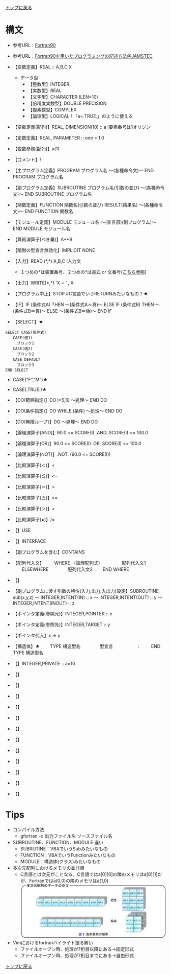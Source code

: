 [トップに戻る](../index.md)

# 構文

- 参考URL：[Fortran90](https://www.rs.kagu.tus.ac.jp/yama/f90/f90-lang.html)
- 参考URL：[Fortran90を用いたプログラミングの記述方法＠JAMSTEC](https://www.jamstec.go.jp/es/jp/simschool/f90learning/index.html)

- 【変数定義】REAL :: A,B,C,X
	- データ型
		- 【整数型】INTEGER
		- 【実数型】REAL
		- 【文字型】CHARACTER (LEN=10)
		- 【倍精度実数型】DOUBLE PRECISION
		- 【複素数型】COMPLEX
		- 【論理型】LOGICAL ! 「a=.TRUE.」のように使える
- 【変数定義(配列)】REAL, DIMENSION(10) :: a !要素番号は1オリジン
- 【定数定義】REAL, PARAMETER :: one = 1.0
- 【変数参照(配列)】a(1)
- 【コメント】!
- 【主プログラム定義】PROGRAM プログラム名 ～(各種命令文)～ END PROGRAM プログラム名
- 【副プログラム定義】SUBROUTINE プログラム名(引数の並び) ～(各種命令文)～ END SUBROUTINE プログラム名
- 【関数定義】FUNCTION 関数名(引数の並び) RESULT(結果名) ～(各種命令文)～ END FUNCTION 関数名
- 【モジュール定義】MODULE モジュール名 ～(宣言部)(副プログラム)～ END MODULE モジュール名

- 【算術演算子(べき乗)】A\*\*B
- 【暗黙の型宣言無効化】IMPLICIT NONE
- 【入力】READ (\*,\*) A,B,C !入力文
	- １つめの\*は装置番号、２つめの\*は書式 or 文番号([こちら参照](https://www.jamstec.go.jp/es/jp/simschool/f90learning/chap3/page3.html))
- 【出力】WRITE(\*,\*) 'X = ' , X
- 【プログラム中止】STOP #C言語でいうRETURNみたいなもの？★
- 【IF】IF (条件式A) THEN ～(条件式A＝真)～ ELSE IF (条件式B) THEN ～(条件式B＝真)～ ELSE ～(条件式B＝偽)～ END IF
- 【SELECT】★

```
SELECT CASE(条件式)
　　CASE(値1)
　　　ブロック1
　　CASE(値2)
　　　ブロック2
　　CASE DEFAULT
　　　ブロック3
END SELECT
```

- CASE(”F”,”M”)★
- CASE(.TRUE.)★
- 【DO(範囲指定)】DO I=5,10 ～処理～ END DO
- 【DO(条件指定)】DO WHILE (条件) ～処理～ END DO
- 【DO(無限ループ)】DO ～処理～ END DO
- 【論理演算子(AND)】90.0 <= SCORE(I) .AND. SCORE(I) <= 100.0
- 【論理演算子(OR)】90.0 <= SCORE(I) .OR. SCORE(I) <= 100.0
- 【論理演算子(NOT)】.NOT. (90.0 <= SCORE(I))
- 【比較演算子(＜)】<
- 【比較演算子(≦)】<=
- 【比較演算子(＝)】=
- 【比較演算子(≧)】>=
- 【比較演算子(＞)】>
- 【比較演算子(≠)】/=

- 【】USE
- 【】INTERFACE
- 【副プログラムを含む】CONTAINS
- 【配列代入文】
　　WHERE （論理配列式）
　　　　配列代入文1
　　ELSEWHERE
　　　　配列代入文2
　　END WHERE
- 【】
- 【副プログラムに渡す引数の特性(入力,出力,入出力)設定】SUBROUTINE sub(x,y,z) ～ INTEGER,INTENT(IN) :: x ～ INTEGER,INTENT(OUT) :: y ～ INTEGER,INTENT(INOUT) :: z
- 【ポインタ定義(参照元)】INTEGER,POINTER :: x
- 【ポインタ定義(参照先)】INTEGER,TARGET :: y
- 【ポインタ代入】x => y
- 【構造体】★
　　TYPE 構造型名
　　　　型宣言
　　　　　：
　　END TYPE 構造型名
- 【】INTEGER,PRIVATE :: a=10
- 【】
- 【】
- 【】
- 【】
- 【】
- 【】
- 【】
- 【】
- 【】
- 【】
- 【】
- 【】

# Tips
- コンパイル方法
	- gfortran -o 出力ファイル名 ソースファイル名
- SUBROUTINE、FUNCTION、MODULE  違い
	- SUBRUTINE：VBAでいうSubみたいなもの
	- FUNCTION：VBAでいうFunctionみたいなもの
	- MODULE：構造体(クラス)みたいなもの
- 多次元配列におけるメモリの並び順
	- C言語とは次元がことなる。C言語ではa\[0]\[0]の隣のメモリはa\[0]\[1]だが、Fortranではa(0,0)の隣のメモリはa(1,0)
![多次元配列メモリ並び順](多次元配列メモリ並び順.jpg)
- Vimにおけるfortranハイライト振る舞い
    - ファイルオープン時、処理が7桁目以降にある→固定形式
	- ファイルオープン時、処理が7桁目までにある→自由形式

[トップに戻る](../index.md)
